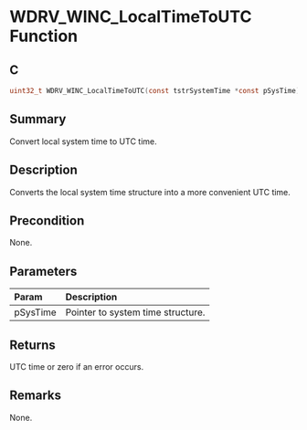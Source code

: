 # WDRV_WINC_LocalTimeToUTC Function

## C

```c
uint32_t WDRV_WINC_LocalTimeToUTC(const tstrSystemTime *const pSysTime)
```

## Summary

Convert local system time to UTC time.  

## Description

Converts the local system time structure into a more convenient UTC time.

## Precondition

None.  

## Parameters

| Param | Description |
|:----- |:----------- |
| pSysTime | Pointer to system time structure.  

## Returns

UTC time or zero if an error occurs.  

## Remarks

None.  


